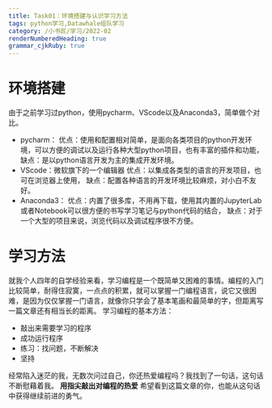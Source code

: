 ```yaml
---
title: Task01：环境搭建与认识学习方法
tags: python学习,Datawhale组队学习
category: /小书匠/学习/2022-02
renderNumberedHeading: true
grammar_cjkRuby: true
---
```


# 环境搭建
由于之前学习过python，使用pycharm、VScode以及Anaconda3，简单做个对比。
- pycharm：
 优点：使用和配置相对简单，是面向各类项目的python开发环境，可以方便的调试以及运行各种大型python项目，也有丰富的插件和功能，
  缺点：是以python语言开发为主的集成开发环境。
- VScode：微软旗下的一个编辑器
优点：以集成各类型的语言的开发项目，也可在浏览器上使用，
缺点：配置各种语言的开发环境比较麻烦，对小白不友好。
- Anaconda3：
 优点：内置了很多库，不用再下载，使用其内置的JupyterLab或者Notebook可以很方便的书写学习笔记与python代码的结合，
 缺点：对于一个大型的项目来说，浏览代码以及调试程序很不方便。

# 学习方法
就我个人四年的自学经验来看，学习编程是一个既简单又困难的事情。编程的入门比较简单，耐得住寂寞，一点点的积累，就可以掌握一门编程语言，说它又很困难，是因为仅仅掌握一门语言，就像你只学会了基本笔画和最简单的字，但距离写一篇文章还有相当长的距离。
学习编程的基本方法：
- 敲出来需要学习的程序
- 成功运行程序
- 练习：找问题，不断解决
- 坚持
  
经常陷入迷茫的我，无数次问过自己，你还热爱编程吗？我找到了一句话，这句话不断慰藉着我。
**用指尖敲出对编程的热爱**
希望看到这篇文章的你，也能从这句话中获得继续前进的勇气。